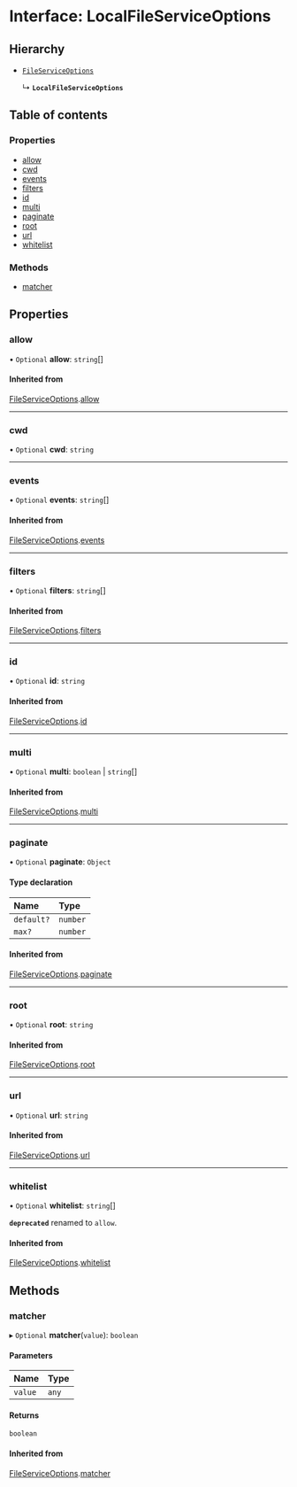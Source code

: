 # Interface: LocalFileServiceOptions

## Hierarchy

- [`FileServiceOptions`](FileServiceOptions.md)

  ↳ **`LocalFileServiceOptions`**

## Table of contents

### Properties

- [allow](LocalFileServiceOptions.md#allow)
- [cwd](LocalFileServiceOptions.md#cwd)
- [events](LocalFileServiceOptions.md#events)
- [filters](LocalFileServiceOptions.md#filters)
- [id](LocalFileServiceOptions.md#id)
- [multi](LocalFileServiceOptions.md#multi)
- [paginate](LocalFileServiceOptions.md#paginate)
- [root](LocalFileServiceOptions.md#root)
- [url](LocalFileServiceOptions.md#url)
- [whitelist](LocalFileServiceOptions.md#whitelist)

### Methods

- [matcher](LocalFileServiceOptions.md#matcher)

## Properties

### allow

• `Optional` **allow**: `string`[]

#### Inherited from

[FileServiceOptions](FileServiceOptions.md).[allow](FileServiceOptions.md#allow)

___

### cwd

• `Optional` **cwd**: `string`

___

### events

• `Optional` **events**: `string`[]

#### Inherited from

[FileServiceOptions](FileServiceOptions.md).[events](FileServiceOptions.md#events)

___

### filters

• `Optional` **filters**: `string`[]

#### Inherited from

[FileServiceOptions](FileServiceOptions.md).[filters](FileServiceOptions.md#filters)

___

### id

• `Optional` **id**: `string`

#### Inherited from

[FileServiceOptions](FileServiceOptions.md).[id](FileServiceOptions.md#id)

___

### multi

• `Optional` **multi**: `boolean` \| `string`[]

#### Inherited from

[FileServiceOptions](FileServiceOptions.md).[multi](FileServiceOptions.md#multi)

___

### paginate

• `Optional` **paginate**: `Object`

#### Type declaration

| Name | Type |
| :------ | :------ |
| `default?` | `number` |
| `max?` | `number` |

#### Inherited from

[FileServiceOptions](FileServiceOptions.md).[paginate](FileServiceOptions.md#paginate)

___

### root

• `Optional` **root**: `string`

#### Inherited from

[FileServiceOptions](FileServiceOptions.md).[root](FileServiceOptions.md#root)

___

### url

• `Optional` **url**: `string`

#### Inherited from

[FileServiceOptions](FileServiceOptions.md).[url](FileServiceOptions.md#url)

___

### whitelist

• `Optional` **whitelist**: `string`[]

**`deprecated`** renamed to `allow`.

#### Inherited from

[FileServiceOptions](FileServiceOptions.md).[whitelist](FileServiceOptions.md#whitelist)

## Methods

### matcher

▸ `Optional` **matcher**(`value`): `boolean`

#### Parameters

| Name | Type |
| :------ | :------ |
| `value` | `any` |

#### Returns

`boolean`

#### Inherited from

[FileServiceOptions](FileServiceOptions.md).[matcher](FileServiceOptions.md#matcher)
